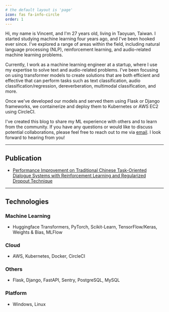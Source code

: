 ```yaml
---
# the default layout is 'page'
icon: fas fa-info-circle
order: 1
---
```


Hi, my name is Vincent, and I'm 27 years old, living in Taoyuan, Taiwan. I started studying machine learning four years ago, and I've been hooked ever since. I've explored a range of areas within the field, including natural language processing (NLP), reinforcement learning, and audio-related machine learning problems.

Currently, I work as a machine learning engineer at a startup, where I use my expertise to solve text and audio-related problems. I've been focusing on using transformer models to create solutions that are both efficient and effective that can perform tasks such as text classification, audio classification/regression, dereverberation, multimodal classification, and more.

Once we've developed our models and served them using Flask or Django frameworks, we containerize and deploy them to Kubernetes or AWS EC2 using CircleCI.

I've created this blog to share my ML experience with others and to learn from the community. If you have any questions or would like to discuss potential collaborations, please feel free to reach out to me via [email](mailto:pleomax0730@gmail.com). I look forward to hearing from you!

***

## Publication

- [Performance Improvement on Traditional Chinese Task-Oriented Dialogue Systems with Reinforcement Learning and Regularized Dropout Technique](https://ieeexplore.ieee.org/document/10052671)

***

## Technologies

### Machine Learning

- Huggingface Transformers, PyTorch, Scikit-Learn, TensorFlow/Keras, Weights & Bias, MLFlow

### Cloud

- AWS, Kubernetes, Docker, CircleCI

### Others

- Flask, Django, FastAPI, Sentry, PostgreSQL, MySQL

### Platform

- Windows, Linux